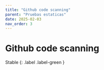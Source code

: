 ```yaml
---
title: "Github code scanning"
parent: "Pruebas estaticas"
date: 2025-02-03
nav_order: 3
---
```

# Github code scanning

Stable
{: .label .label-green }
